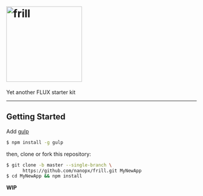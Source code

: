 # <img src="../frill-logo.png" alt="frill" title="frill logo" height="200" />
Yet another FLUX starter kit

<span class="esdoc-coverage"></span>

---

## Getting Started
Add [gulp](http://gulpjs.com/)
```bash
$ npm install -g gulp
```
then, clone or fork this repository:
```bash
$ git clone -b master --single-branch \
      https://github.com/nanopx/frill.git MyNewApp
$ cd MyNewApp && npm install
```

**WIP**
